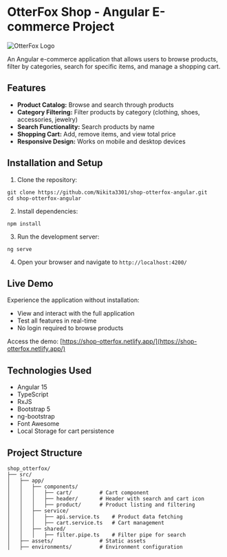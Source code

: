 # OtterFox Shop - Angular E-commerce Project

![OtterFox Logo](https://cdn-icons-png.flaticon.com/256/2611/2611879.png)

An Angular e-commerce application that allows users to browse products, filter by categories, search for specific items, and manage a shopping cart.

## Features

- **Product Catalog:** Browse and search through products
- **Category Filtering:** Filter products by category (clothing, shoes, accessories, jewelry)
- **Search Functionality:** Search products by name
- **Shopping Cart:** Add, remove items, and view total price
- **Responsive Design:** Works on mobile and desktop devices

## Installation and Setup

1. Clone the repository:
```
git clone https://github.com/Nikita3301/shop-otterfox-angular.git
cd shop-otterfox-angular
```

2. Install dependencies:
```
npm install
```

3. Run the development server:
```
ng serve
```

4. Open your browser and navigate to `http://localhost:4200/`
## Live Demo

Experience the application without installation:

* View and interact with the full application 
* Test all features in real-time
* No login required to browse products

Access the demo: [https://shop-otterfox.netlify.app/](https://shop-otterfox.netlify.app/)

## Technologies Used

- Angular 15
- TypeScript
- RxJS
- Bootstrap 5
- ng-bootstrap
- Font Awesome
- Local Storage for cart persistence

## Project Structure

```
shop_otterfox/
├── src/
│   ├── app/
│   │   ├── components/
│   │   │   ├── cart/         # Cart component
│   │   │   ├── header/       # Header with search and cart icon
│   │   │   ├── product/      # Product listing and filtering
│   │   ├── service/
│   │   │   ├── api.service.ts    # Product data fetching
│   │   │   ├── cart.service.ts   # Cart management
│   │   ├── shared/
│   │   │   ├── filter.pipe.ts    # Filter pipe for search
│   ├── assets/               # Static assets
│   ├── environments/         # Environment configuration
```
